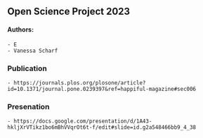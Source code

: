 ## Open Science Project 2023

#### Authors:
	- E
	- Vanessa Scharf

### Publication
	- https://journals.plos.org/plosone/article?id=10.1371/journal.pone.0239397&ref=happiful-magazine#sec006

### Presenation
	- https://docs.google.com/presentation/d/1A43-hkljXrVTikz1bo6mBhVVqrOt6t-f/edit#slide=id.g2a548466bb9_4_38

